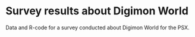 # Survey results about Digimon World
Data and R-code for a survey conducted about Digimon World for the PSX.

